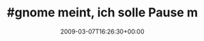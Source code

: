 ---
retweeted: false
source: <a href="http://twitter.com" rel="nofollow">Twitter Web Client</a>
entities:
  hashtags:
  - text: gnome
    indices:
    - '0'
    - '6'
  symbols: []
  user_mentions: []
  urls: []
display_text_range:
- '0'
- '85'
favorite_count: '0'
id_str: '1293122116'
truncated: false
retweet_count: '0'
id: '1293122116'
created_at: Sat Mar 07 16:26:30 +0000 2009
favorited: false
full_text: "#gnome meint, ich solle Pause machen. Mach ich das mal, bevor die Cafeteriá
  schließt."
lang: de
tags:
- gnome
- pesos:twitter
date: '2009-03-07T16:26:30+00:00'
src: https://twitter.com/bascht/status/1293122116
original_url: https://twitter.com/bascht/status/1293122116
type: twitter_tweet
text: "#gnome meint, ich solle Pause machen. Mach ich das mal, bevor die Cafeteriá
  schließt."
title: "#gnome meint, ich solle Pause m"

---